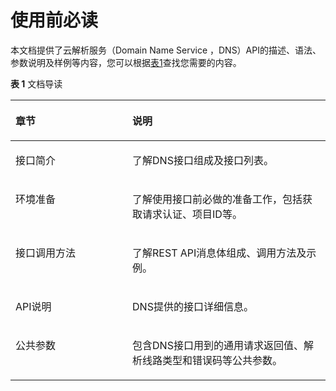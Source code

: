 # 使用前必读<a name="ZH-CN_TOPIC_0132421998"></a>

本文档提供了云解析服务（Domain Name Service ，DNS）API的描述、语法、参数说明及样例等内容，您可以根据[表1](#table863315817217)查找您需要的内容。

**表 1**  文档导读

<a name="table863315817217"></a>
<table><thead align="left"><tr id="row156356581224"><th class="cellrowborder" valign="top" width="37.11%" id="mcps1.2.3.1.1"><p id="p179041312132"><a name="p179041312132"></a><a name="p179041312132"></a>章节</p>
</th>
<th class="cellrowborder" valign="top" width="62.89%" id="mcps1.2.3.1.2"><p id="p2635185810214"><a name="p2635185810214"></a><a name="p2635185810214"></a>说明</p>
</th>
</tr>
</thead>
<tbody><tr id="row116361558222"><td class="cellrowborder" valign="top" width="37.11%" headers="mcps1.2.3.1.1 "><p id="p7446193937"><a name="p7446193937"></a><a name="p7446193937"></a>接口简介</p>
</td>
<td class="cellrowborder" valign="top" width="62.89%" headers="mcps1.2.3.1.2 "><p id="p26371358627"><a name="p26371358627"></a><a name="p26371358627"></a>了解DNS接口组成及接口列表。</p>
</td>
</tr>
<tr id="row106381358223"><td class="cellrowborder" valign="top" width="37.11%" headers="mcps1.2.3.1.1 "><p id="p194461435319"><a name="p194461435319"></a><a name="p194461435319"></a>环境准备</p>
</td>
<td class="cellrowborder" valign="top" width="62.89%" headers="mcps1.2.3.1.2 "><p id="p6638858424"><a name="p6638858424"></a><a name="p6638858424"></a>了解使用接口前必做的准备工作，包括获取请求认证、项目ID等。</p>
</td>
</tr>
<tr id="row205750331651"><td class="cellrowborder" valign="top" width="37.11%" headers="mcps1.2.3.1.1 "><p id="p95751033951"><a name="p95751033951"></a><a name="p95751033951"></a>接口调用方法</p>
</td>
<td class="cellrowborder" valign="top" width="62.89%" headers="mcps1.2.3.1.2 "><p id="p175754337510"><a name="p175754337510"></a><a name="p175754337510"></a>了解REST API消息体组成、调用方法及示例。</p>
</td>
</tr>
<tr id="row116399581424"><td class="cellrowborder" valign="top" width="37.11%" headers="mcps1.2.3.1.1 "><p id="p44461437312"><a name="p44461437312"></a><a name="p44461437312"></a>API说明</p>
</td>
<td class="cellrowborder" valign="top" width="62.89%" headers="mcps1.2.3.1.2 "><p id="p763955815210"><a name="p763955815210"></a><a name="p763955815210"></a>DNS提供的接口详细信息。</p>
</td>
</tr>
<tr id="row13640195815216"><td class="cellrowborder" valign="top" width="37.11%" headers="mcps1.2.3.1.1 "><p id="p34461135310"><a name="p34461135310"></a><a name="p34461135310"></a>公共参数</p>
</td>
<td class="cellrowborder" valign="top" width="62.89%" headers="mcps1.2.3.1.2 "><p id="p116406583219"><a name="p116406583219"></a><a name="p116406583219"></a>包含DNS接口用到的通用请求返回值、解析线路类型和错误码等公共参数。</p>
</td>
</tr>
</tbody>
</table>

